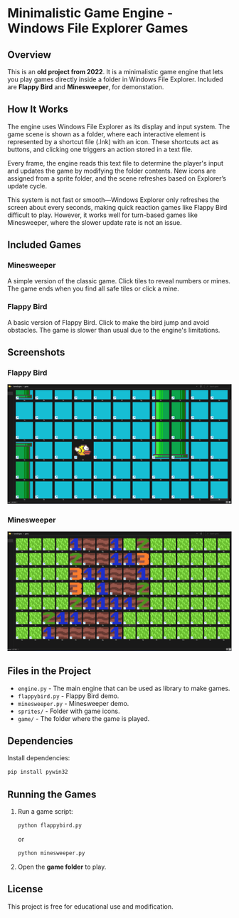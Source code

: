 # Minimalistic Game Engine - Windows File Explorer Games

## Overview
This is an **old project from 2022**. It is a minimalistic game engine that lets you play games directly inside a folder in Windows File Explorer. Included are **Flappy Bird** and **Minesweeper**, for demonstation.

## How It Works
The engine uses Windows File Explorer as its display and input system. The game scene is shown as a folder, where each interactive element is represented by a shortcut file (.lnk) with an icon. These shortcuts act as buttons, and clicking one triggers an action stored in a text file.

Every frame, the engine reads this text file to determine the player's input and updates the game by modifying the folder contents. New icons are assigned from a sprite folder, and the scene refreshes based on Explorer’s update cycle.

This system is not fast or smooth—Windows Explorer only refreshes the screen about every seconds, making quick reaction games like Flappy Bird difficult to play. However, it works well for turn-based games like Minesweeper, where the slower update rate is not an issue.

## Included Games
### **Minesweeper**
A simple version of the classic game. Click tiles to reveal numbers or mines. The game ends when you find all safe tiles or click a mine.

### **Flappy Bird**
A basic version of Flappy Bird. Click to make the bird jump and avoid obstacles. The game is slower than usual due to the engine's limitations.

## Screenshots
### Flappy Bird
![Flappy Bird](FlappyBird%20Screenshot.png)

### Minesweeper
![Minesweeper](MineSweeper%20Screenshot.png)

## Files in the Project
- `engine.py` - The main engine that can be used as library to make games.
- `flappybird.py` - Flappy Bird demo.
- `minesweeper.py` - Minesweeper demo.
- `sprites/` - Folder with game icons.
- `game/` - The folder where the game is played.

## Dependencies
Install dependencies:
```sh
pip install pywin32
```

## Running the Games
1. Run a game script:
   ```sh
   python flappybird.py
   ```
   or
   ```sh
   python minesweeper.py
   ```
2. Open the **game folder** to play.

## License
This project is free for educational use and modification.


